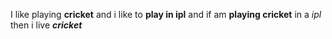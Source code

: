 I like playing **cricket** and i like to __play in ipl__ and if am __playing cricket__ in a *ipl* then i live __*cricket*__
